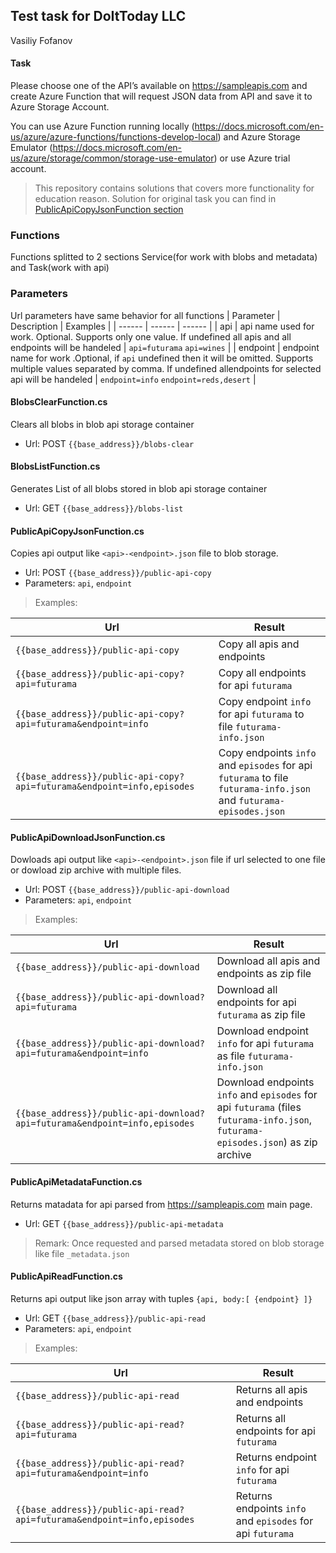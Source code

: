 ## Test task for DoItToday LLC ##
Vasiliy Fofanov

#### Task
Please choose one of the API’s available on https://sampleapis.com and create Azure Function that will request JSON data from API and save it to Azure Storage Account. 

 You can use Azure Function running locally (https://docs.microsoft.com/en-us/azure/azure-functions/functions-develop-local) and Azure Storage Emulator (https://docs.microsoft.com/en-us/azure/storage/common/storage-use-emulator) or use Azure trial account.
 
> This repository contains solutions that covers more functionality for education reason. Solution for original task you can find in [PublicApiCopyJsonFunction section](#publicapicopyjsonfunctioncs)
 
### Functions
Functions splitted to 2 sections Service(for work with blobs and metadata) and Task(work with api)
### Parameters
Url parameters have same behavior for all functions
| Parameter | Description | Examples |
| ------ | ------ | ------ |
| api | api name used for work. Optional. Supports only one value. If undefined all apis and all endpoints will be handeled | `api=futurama` `api=wines`  |
| endpoint | endpoint name for work .Optional, if `api` undefined then it will be omitted. Supports multiple values separated by comma. If undefined allendpoints for selected api will be handeled  | `endpoint=info` `endpoint=reds,desert` |

#### BlobsClearFunction.cs
Clears all blobs in blob api storage container
- Url: POST `{{base_address}}/blobs-clear`
 
#### BlobsListFunction.cs
Generates List of all blobs stored in blob api storage container
- Url: GET `{{base_address}}/blobs-list`

#### PublicApiCopyJsonFunction.cs
Copies api output like `<api>-<endpoint>.json` file to blob storage.
- Url: POST `{{base_address}}/public-api-copy`
- Parameters: `api`, `endpoint`

>Examples:

| Url | Result |
| ------ | ------ |
| `{{base_address}}/public-api-copy` | Copy all apis and endpoints |
| `{{base_address}}/public-api-copy?api=futurama` | Copy all endpoints for api `futurama` |
| `{{base_address}}/public-api-copy?api=futurama&endpoint=info` | Copy endpoint `info` for api `futurama` to file `futurama-info.json` |
| `{{base_address}}/public-api-copy?api=futurama&endpoint=info,episodes` | Copy endpoints `info` and `episodes` for api `futurama` to file `futurama-info.json` and `futurama-episodes.json` |

#### PublicApiDownloadJsonFunction.cs
Dowloads api output like `<api>-<endpoint>.json` file if url selected to one file or dowload zip archive with multiple files.
- Url: POST `{{base_address}}/public-api-download`
- Parameters: `api`, `endpoint`

>Examples:

| Url | Result |
| ------ | ------ |
| `{{base_address}}/public-api-download` | Download all apis and endpoints as zip file |
| `{{base_address}}/public-api-download?api=futurama` | Download all endpoints for api `futurama` as zip file |
| `{{base_address}}/public-api-download?api=futurama&endpoint=info` | Download endpoint `info` for api `futurama` as file `futurama-info.json` |
| `{{base_address}}/public-api-download?api=futurama&endpoint=info,episodes` | Download endpoints `info` and `episodes` for api `futurama` (files `futurama-info.json`, `futurama-episodes.json`) as zip archive |

#### PublicApiMetadataFunction.cs
Returns matadata for api parsed from https://sampleapis.com main page.
- Url: GET `{{base_address}}/public-api-metadata`
>Remark: Once requested and parsed metadata stored on blob storage like file `_metadata.json`

#### PublicApiReadFunction.cs
Returns api output like json array with tuples `{api, body:[ {endpoint} ]}`
- Url: GET `{{base_address}}/public-api-read`
- Parameters: `api`, `endpoint`

>Examples:

| Url | Result |
| ------ | ------ |
| `{{base_address}}/public-api-read` | Returns all apis and endpoints |
| `{{base_address}}/public-api-read?api=futurama` | Returns all endpoints for api `futurama` |
| `{{base_address}}/public-api-read?api=futurama&endpoint=info` | Returns endpoint `info` for api `futurama` |
| `{{base_address}}/public-api-read?api=futurama&endpoint=info,episodes` | Returns endpoints `info` and `episodes` for api `futurama` |
